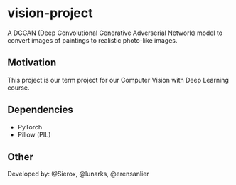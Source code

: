 # vision-project
A DCGAN (Deep Convolutional Generative Adverserial Network) model to convert images of paintings to realistic photo-like images.

## Motivation
This project is our term project for our Computer Vision with Deep Learning course.

## Dependencies
- PyTorch
- Pillow (PIL)

## Other
Developed by: @Sierox, @lunarks, @erensanlier
